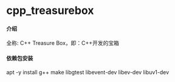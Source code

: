 # cpp_treasurebox

#### 介绍
全称: C++ Treasure Box，即：C++开发的宝箱

#### 依赖包安装
apt -y install g++ make libgtest libevent-dev libev-dev libuv1-dev
